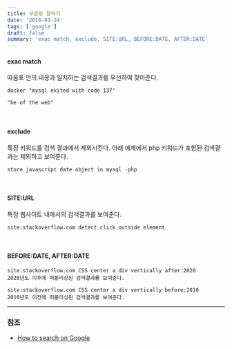 ```yaml
---
title: 구글링 잘하기
date: '2018-03-24'
tags: ['google']
draft: false
summary: 'exac match, exclude, SITE:URL, BEFORE:DATE, AFTER:DATE'
---
```


#### exac match

따옴표 안의 내용과 일치하는 검색결과를 우선하여 찾아준다.

```
docker "mysql exited with code 137"
```

```
"be of the web"
```

<br />

#### exclude

특정 키워드를 검색 결과에서 제외시킨다.
아래 예제에서 php 키워드가 포함된 검색결과는 제외하고 보여준다.

```
store javascript date object in mysql -php
```

<br />

#### SITE:URL

특정 웹사이트 내에서의 검색결과를 보여준다.

```
site:stackoverflow.com detect click outside element
```

<br />

#### BEFORE:DATE, AFTER:DATE

```
site:stackoverflow.com CSS center a div vertically after:2020
2020년도 이후에 퍼블리싱된 검색결과를 보여준다.
```

```
site:stackoverflow.com CSS center a div vertically before:2010
2010년도 이전에 퍼블리싱된 검색결과를 보여준다.
```

---

### 참조

- [How to search on Google](https://support.google.com/websearch/answer/134479?hl=en)
